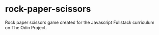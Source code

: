# rock-paper-scissors
Rock paper scissors game created for the Javascript Fullstack curriculum on The Odin Project.

